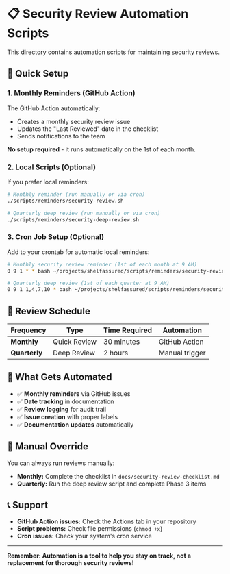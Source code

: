 # 📋 Security Review Automation Scripts

This directory contains automation scripts for maintaining security reviews.

## 🚀 Quick Setup

### 1. Monthly Reminders (GitHub Action)
The GitHub Action automatically:
- Creates a monthly security review issue
- Updates the "Last Reviewed" date in the checklist
- Sends notifications to the team

**No setup required** - it runs automatically on the 1st of each month.

### 2. Local Scripts (Optional)
If you prefer local reminders:

```bash
# Monthly reminder (run manually or via cron)
./scripts/reminders/security-review.sh

# Quarterly deep review (run manually or via cron)
./scripts/reminders/security-deep-review.sh
```

### 3. Cron Job Setup (Optional)
Add to your crontab for automatic local reminders:

```bash
# Monthly security review reminder (1st of each month at 9 AM)
0 9 1 * * bash ~/projects/shelfassured/scripts/reminders/security-review.sh

# Quarterly deep review (1st of each quarter at 9 AM)
0 9 1 1,4,7,10 * bash ~/projects/shelfassured/scripts/reminders/security-deep-review.sh
```

## 📅 Review Schedule

| Frequency | Type | Time Required | Automation |
|-----------|------|---------------|------------|
| **Monthly** | Quick Review | 30 minutes | GitHub Action |
| **Quarterly** | Deep Review | 2 hours | Manual trigger |

## 🎯 What Gets Automated

- ✅ **Monthly reminders** via GitHub issues
- ✅ **Date tracking** in documentation
- ✅ **Review logging** for audit trail
- ✅ **Issue creation** with proper labels
- ✅ **Documentation updates** automatically

## 🔧 Manual Override

You can always run reviews manually:
- **Monthly:** Complete the checklist in `docs/security-review-checklist.md`
- **Quarterly:** Run the deep review script and complete Phase 3 items

## 📞 Support

- **GitHub Action issues:** Check the Actions tab in your repository
- **Script problems:** Check file permissions (`chmod +x`)
- **Cron issues:** Check your system's cron service

---

**Remember: Automation is a tool to help you stay on track, not a replacement for thorough security reviews!**
